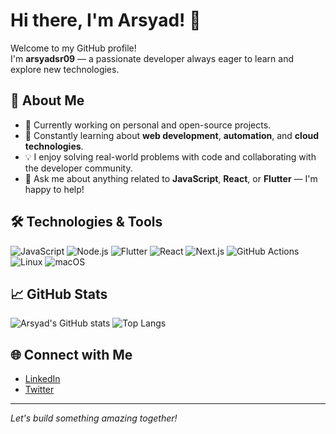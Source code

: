 # Hi there, I'm Arsyad! 👋

Welcome to my GitHub profile!  
I'm **arsyadsr09** — a passionate developer always eager to learn and explore new technologies.

## 🚀 About Me

- 🔭 Currently working on personal and open-source projects.
- 🌱 Constantly learning about **web development**, **automation**, and **cloud technologies**.
- 💡 I enjoy solving real-world problems with code and collaborating with the developer community.
- 💬 Ask me about anything related to **JavaScript**, **React**, or **Flutter** — I'm happy to help!

## 🛠️ Technologies & Tools

![JavaScript](https://img.shields.io/badge/JavaScript-323330?style=flat&logo=javascript&logoColor=F7DF1E)
![Node.js](https://img.shields.io/badge/Node.js-339933?style=flat&logo=node-dot-js&logoColor=white)
![Flutter](https://img.shields.io/badge/Flutter-02569B?style=flat&logo=flutter&logoColor=white)
![React](https://img.shields.io/badge/React-20232A?style=flat&logo=react&logoColor=61DAFB)
![Next.js](https://img.shields.io/badge/Next.js-000000?style=flat&logo=nextdotjs&logoColor=white)
![GitHub Actions](https://img.shields.io/badge/GitHub_Actions-2088FF?style=flat&logo=github-actions&logoColor=white)
![Linux](https://img.shields.io/badge/Linux-FCC624?style=flat&logo=linux&logoColor=black)
![macOS](https://img.shields.io/badge/macOS-000000?style=flat&logo=apple&logoColor=white)

## 📈 GitHub Stats

![Arsyad's GitHub stats](https://github-readme-stats.vercel.app/api?username=arsyadsr09&show_icons=true&theme=github_dark)
![Top Langs](https://github-readme-stats.vercel.app/api/top-langs/?username=arsyadsr09&layout=compact)

## 🌐 Connect with Me

- [LinkedIn](https://www.linkedin.com/in/arsyadsr09/)
- [Twitter](https://twitter.com/arsyadsr09)

---

*Let's build something amazing together!*
